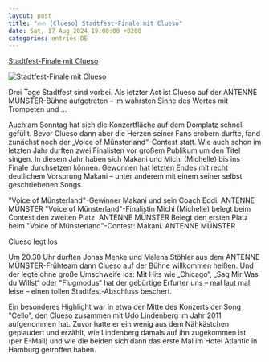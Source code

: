 ```yaml
---
layout: post
title: "🔥🔥 [Clueso] Stadtfest-Finale mit Clueso"
date: Sat, 17 Aug 2024 19:00:00 +0200
categories: entries DE
---
```

[Stadtfest-Finale mit Clueso](https://www.antennemuenster.de/artikel/stadtfest-finale-mit-clueso-2076058.html)

![Stadtfest-Finale mit Clueso](https://www.antennemuenster.de/externalimages/?source=jpg665/whatsapp-bild-2024-08-18-um-20.49.19_0b29100d.jpg&crop=1008x0x3024x3024&resize=1200x1200&dt=202408182051490)

Drei Tage Stadtfest sind vorbei. Als letzter Act ist Clueso auf der ANTENNE MÜNSTER-Bühne aufgetreten – im wahrsten Sinne des Wortes mit Trompeten und ...

Auch am Sonntag hat sich die Konzertfläche auf dem Domplatz schnell gefüllt. Bevor Clueso dann aber die Herzen seiner Fans erobern durfte, fand zunächst noch der „Voice of Münsterland“-Contest statt. Wie auch schon im letzten Jahr durften zwei Finalisten vor großem Publikum um den Titel singen. In diesem Jahr haben sich Makani und Michi (Michelle) bis ins Finale durchsetzen können. Gewonnen hat letzten Endes mit recht deutlichem Vorsprung Makani – unter anderem mit einem seiner selbst geschriebenen Songs.

"Voice of Münsterland"-Gewinner Makani und sein Coach Eddi. ANTENNE MÜNSTER "Voice of Münsterland"-Finalistin Michi (Michelle) belegt beim Contest den zweiten Platz. ANTENNE MÜNSTER Belegt den ersten Platz beim "Voice of Münsterland"-Contest: Makani. ANTENNE MÜNSTER

Clueso legt los

Um 20.30 Uhr durften Jonas Menke und Malena Stöhler aus dem ANTENNE MÜNSTER-Frühteam dann Clueso auf der Bühne willkommen heißen. Und der legte ohne große Umschweife los: Mit Hits wie „Chicago“, „Sag Mir Was du Willst“ oder "Flugmodus“ hat der gebürtige Erfurter uns – mal laut mal leise – einen tollen Stadtfest-Abschluss beschert.

Ein besonderes Highlight war in etwa der Mitte des Konzerts der Song "Cello", den Clueso zusammen mit Udo Lindenberg im Jahr 2011 aufgenommen hat. Zuvor hatte er ein wenig aus dem Nähkästchen geplaudert und erzählt, wie Lindenberg damals auf ihn zugekommen ist (per E-Mail) und wie die beiden sich dann das erste Mal im Hotel Atlantic in Hamburg getroffen haben.

